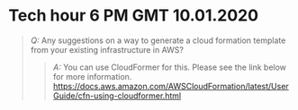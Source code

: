 # Tech hour 6 PM GMT 10.01.2020

> *Q:* Any suggestions on a way to generate a cloud formation template from your existing infrastructure in AWS?
> > *A:* You can use CloudFormer for this. Please see the link below for more information. https://docs.aws.amazon.com/AWSCloudFormation/latest/UserGuide/cfn-using-cloudformer.html

